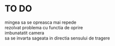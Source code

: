 # TO DO

mingea sa se opreasca mai repede <br>
rezolvat problema cu functia de oprire <br>
imbunatatit camera<br>
sa se invarta sageata in directia sensului de tragere <br>
